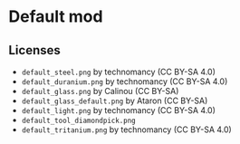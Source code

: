 # Default mod

## Licenses
 - `default_steel.png` by technomancy (CC BY-SA 4.0)
 - `default_duranium.png` by technomancy (CC BY-SA 4.0)
 - `default_glass.png` by Calinou (CC BY-SA)
 - `default_glass_default.png` by Ataron (CC BY-SA)
 - `default_light.png` by technomancy (CC BY-SA 4.0)
 - `default_tool_diamondpick.png`
 - `default_tritanium.png` by technomancy (CC BY-SA 4.0)
